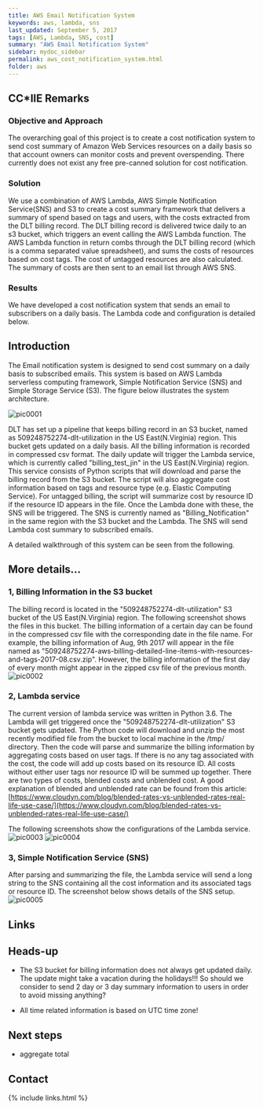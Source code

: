 ```yaml
---
title: AWS Email Notification System
keywords: aws, lambda, sns
last_updated: September 5, 2017
tags: [AWS, Lambda, SNS, cost]
summary: "AWS Email Notification System"
sidebar: mydoc_sidebar
permalink: aws_cost_notification_system.html
folder: aws
---
```


## CC*IIE Remarks

### Objective and Approach
The overarching goal of this project is to create a cost notification system to send cost summary of Amazon Web Services resources on a daily basis so that account owners can monitor costs and prevent overspending. There currently does not exist any free pre-canned solution for cost notification. 

### Solution
We use a combination of AWS Lambda, AWS Simple Notification Service(SNS) and S3 to create a cost summary framework that delivers a summary of spend based on tags and users, with the costs extracted from the DLT billing record. The DLT billing record is delivered twice daily to an s3 bucket, which triggers an event calling the AWS Lambda function. The AWS Lambda function in return combs through the DLT billing record (which is a comma separated value spreadsheet), and sums the costs of resources based on cost tags. The cost of untagged resources are also calculated. The summary of costs are then sent to an email list through AWS SNS.    

### Results
We have developed a cost notification system that sends an email to subscribers on a daily basis. The Lambda code and configuration is detailed below. 

## Introduction
The Email notification system is designed to send cost summary on a daily basis to subscribed emails. This system is based on AWS Lambda serverless computing framework, Simple Notification Service (SNS) and Simple Storage Service (S3). The figure below illustrates the system architecture.

![pic0001](/documentation/images/aws/aws_cost_notification_system_001.png)

DLT has set up a pipeline that keeps billing record in an S3 bucket, named as 509248752274-dlt-utilization in the US East(N.Virginia) region. This bucket gets updated on a daily basis. All the billing information is recorded in compressed csv format. The daily update will trigger the Lambda service, which is currently called "billing_test_jin" in the US East(N.Virginia) region. This service consists of Python scripts that will download and parse the billing record from the S3 bucket. The script will also aggregate cost information based on tags and resource type (e.g. Elastic Computing Service). For untagged billing, the script will summarize cost by resource ID if the resource ID appears in the file. Once the Lambda done with these, the SNS will be triggered. The SNS is currently named as "Billing_Notification" in the same region with the S3 bucket and the Lambda. The SNS will send Lambda cost summary to subscribed emails.

A detailed walkthrough of this system can be seen from the following.

## More details...

### 1, Billing Information in the S3 bucket

The billing record is located in the "509248752274-dlt-utilization" S3 bucket of the US East(N.Virginia) region. The following screenshot shows the files in this bucket. The billing information of a certain day can be found in the compressed csv file with the corresponding date in the file name. For example, the billing information of Aug, 9th 2017 will appear in the file named as "509248752274-aws-billing-detailed-line-items-with-resources-and-tags-2017-08.csv.zip". However, the billing information of the first day of every month might appear in the zipped csv file of the previous month.
![pic0002](/documentation/images/aws/aws_cost_notification_system_002.png)


### 2, Lambda service

The current version of lambda service was written in Python 3.6. The Lambda will get triggered once the "509248752274-dlt-utilization" S3 bucket gets updated. The Python code will download and unzip the most recently modified file from the bucket to local machine in the /tmp/ directory. Then the code will parse and summarize the billing information by aggregating costs based on user tags. If there is no any tag associated with the cost, the code will add up costs based on its resource ID. All costs without either user tags nor resource ID will be summed up together. There are two types of costs, blended costs and unblended cost. A good explanation of blended and unblended rate can be found from this article: [https://www.cloudyn.com/blog/blended-rates-vs-unblended-rates-real-life-use-case/](https://www.cloudyn.com/blog/blended-rates-vs-unblended-rates-real-life-use-case/)

The following screenshots show the configurations of the Lambda service.
![pic0003](/documentation/images/aws/aws_cost_notification_system_003.png)
![pic0004](/documentation/images/aws/aws_cost_notification_system_004.png)


### 3, Simple Notification Service (SNS)

After parsing and summarizing the file, the Lambda service will send a long string to the SNS containing all the cost information and its associated tags or resource ID. The screenshot below shows details of the SNS setup.
![pic0005](/documentation/images/aws/aws_cost_notification_system_005.png)


## Links

## Heads-up
- The S3 bucket for billing information does not always get updated daily. The update might take a vacation during the holidays!!! So should we consider to send 2 day or 3 day summary information to users in order to avoid missing anything?

- All time related information is based on UTC time zone!

## Next steps
- aggregate total

## Contact



{% include links.html %}

